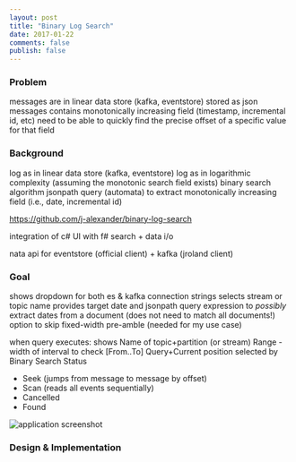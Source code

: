 ```yaml
---
layout: post
title: "Binary Log Search"
date: 2017-01-22
comments: false
publish: false
---
```

### Problem
messages are in linear data store (kafka, eventstore) stored as json
messages contains monotonically increasing field (timestamp, incremental id, etc)
need to be able to quickly find the precise offset of a specific value for that field

### Background

log as in linear data store (kafka, eventstore)
log as in logarithmic complexity (assuming the monotonic search field exists)
binary search algorithm
jsonpath query (automata) to extract monotonically increasing field (i.e., date, incremental id)

https://github.com/j-alexander/binary-log-search

integration of c# UI with f# search + data i/o

nata api for eventstore (official client) + kafka (jroland client)

### Goal


shows dropdown for both es & kafka connection strings
selects stream or topic name
provides target date and jsonpath query expression to _possibly_ extract dates from a document (does not need to match all documents!)
option to skip fixed-width pre-amble (needed for my use case)

when query executes:
shows Name of topic+partition (or stream)
Range - width of interval to check [From..To]
Query+Current position selected by Binary Search
Status
 - Seek (jumps from message to message by offset)
 - Scan (reads all events sequentially)
 - Cancelled
 - Found

![application screenshot](Screenshot.gif)



### Design & Implementation